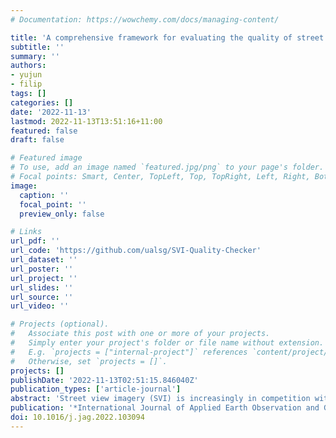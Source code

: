 ```yaml
---
# Documentation: https://wowchemy.com/docs/managing-content/

title: 'A comprehensive framework for evaluating the quality of street view imagery'
subtitle: ''
summary: ''
authors:
- yujun
- filip
tags: []
categories: []
date: '2022-11-13'
lastmod: 2022-11-13T13:51:16+11:00
featured: false
draft: false

# Featured image
# To use, add an image named `featured.jpg/png` to your page's folder.
# Focal points: Smart, Center, TopLeft, Top, TopRight, Left, Right, BottomLeft, Bottom, BottomRight.
image:
  caption: ''
  focal_point: ''
  preview_only: false

# Links
url_pdf: ''
url_code: 'https://github.com/ualsg/SVI-Quality-Checker'
url_dataset: ''
url_poster: ''
url_project: ''
url_slides: ''
url_source: ''
url_video: ''

# Projects (optional).
#   Associate this post with one or more of your projects.
#   Simply enter your project's folder or file name without extension.
#   E.g. `projects = ["internal-project"]` references `content/project/deep-learning/index.md`.
#   Otherwise, set `projects = []`.
projects: []
publishDate: '2022-11-13T02:51:15.846040Z'
publication_types: ['article-journal']
abstract: 'Street view imagery (SVI) is increasingly in competition with traditional remote sensing sources and assuming its domination in myriads of studies, mainly thanks to the omnipresence of commercial services such as Google Street View. Similar to other spatial data, SVI may be of variable quality and burdened with a variety of errors. Recently, this concern has been amplified with the rise of volunteered SVI such as Mapillary and KartaView, which – akin to other instances of Volunteered Geographic Information (VGI) – are of heterogeneous quality. However, unlike with many other forms of spatial data, there has not been much discussion about the quality of SVI datasets, let alone a standard and mechanism to assess them. Further, current spatial data quality standards are not entirely applicable to SVI due to its particularities. Following a multi-pronged method, we establish a comprehensive framework for describing and assessing the quality of SVI. We present a categorised set of 48 elements that suggest the quality of imagery and associated data such as geographic information and metadata. The framework is applicable to any source of SVI, including both commercial and crowdsourcing services. In the implementation, which we release open-source, we assess several quality elements of SVI datasets across 9 cities. The results expose varying quality of SVI and affirm the importance of the work. Given the exponential volume of studies taking advantage of SVI, but largely overlooking quality aspects, this work is a timely contribution that will benefit data providers, contributors, and users. It may also be applied on other forms of image-based VGI, and underpin establishing a formal international standard in the future. On a broader perspective, while providing an overdue definition of SVI, this work also reveals issues and open questions that impede delineating and assessing this diverse form of urban and terrestrial imagery.'
publication: '*International Journal of Applied Earth Observation and Geoinformation*'
doi: 10.1016/j.jag.2022.103094
---
```

